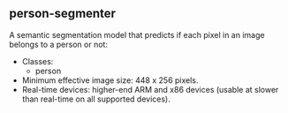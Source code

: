 ## person-segmenter
A semantic segmentation model that predicts if each pixel in an image belongs
to a person or not:
- Classes:
  - person
- Minimum effective image size: 448 x 256 pixels.
- Real-time devices: higher-end ARM and x86 devices (usable at slower than
  real-time on all supported devices).
